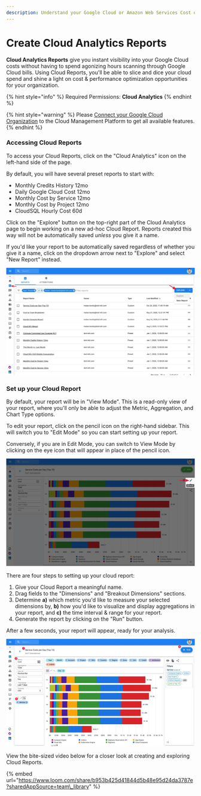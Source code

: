 ```yaml
---
description: Understand your Google Cloud or Amazon Web Services Cost or Usage data
---
```


# Create Cloud Analytics Reports

**Cloud Analytics Reports** give you instant visibility into your Google Cloud costs without having to spend agonizing hours scanning through Google Cloud bills. Using Cloud Reports, you'll be able to slice and dice your cloud spend and shine a light on cost & performance optimization opportunities for your organization.

{% hint style="info" %}
Required Permissions: **Cloud Analytics**
{% endhint %}

{% hint style="warning" %}
Please [Connect your Google Cloud Organization](https://app.gitbook.com/@doitintl/s/cmp/google-cloud/connect-google-cloud-service-account) to the Cloud Management Platform to get all available features.
{% endhint %}

### Accessing Cloud Reports

To access your Cloud Reports, click on the "Cloud Analytics" icon on the left-hand side of the page.

 By default, you will have several preset reports to start with:

* Monthly Credits History 12mo
* Daily Google Cloud Cost 12mo
* Monthly Cost by Service 12mo
* Monthly Cost by Project 12mo
* CloudSQL Hourly Cost 60d

Click on the "Explore" button on the top-right part of the Cloud Analytics page to begin working on a new ad-hoc Cloud Report. Reports created this way will not be automatically saved _unless_ you give it a name.

If you'd like your report to be automatically saved regardless of whether you give it a name, click on the dropdown arrow next to "Explore" and select "New Report" instead.

![](../.gitbook/assets/cloudreportsnewww.jpg)

### Set up your Cloud Report

By default, your report will be in "View Mode". This is a read-only view of your report, where you'll only be able to adjust the Metric, Aggregation, and Chart Type options.

To edit your report, click on the pencil icon on the right-hand sidebar. This will switch you to "Edit Mode" so you can start setting up your report.

Conversely, if you are in Edit Mode, you can switch to View Mode by clicking on the eye icon that will appear in place of the pencil icon.

![](../.gitbook/assets/cloudreports_editviewmode.jpg)

There are four steps to setting up your cloud report:

1. Give your Cloud Report a meaningful name.
2. Drag fields to the "Dimensions" and "Breakout Dimensions" sections.
3. Determine **a\)** which metric you'd like to measure your selected dimensions by, **b\)** how you'd like to visualize and display aggregations in your report, and **c\)** the time interval & range for your report.
4. Generate the report by clicking on the "Run" button.

After a few seconds, your report will appear, ready for your analysis.

![](../.gitbook/assets/cloudreportsui.jpg)

View the bite-sized video below for a closer look at creating and exploring Cloud Reports.

{% embed url="https://www.loom.com/share/b953b425d41844d5b48e95d24da3787e?sharedAppSource=team\_library" %}




